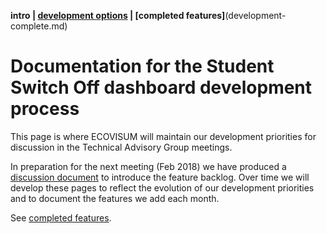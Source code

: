  **intro | [development options](development-options.md) | [completed features]**(development-complete.md)

# Documentation for the Student Switch Off dashboard development process

This page is where ECOVISUM will maintain our development priorities for discussion in the Technical Advisory Group meetings.

In preparation for the next meeting (Feb 2018) we have produced a [discussion document](development-options.md) to introduce the feature backlog. Over time we will develop these pages to reflect the evolution of our development priorities and to document the features we add each month.

See [completed features](development-complete.md).
